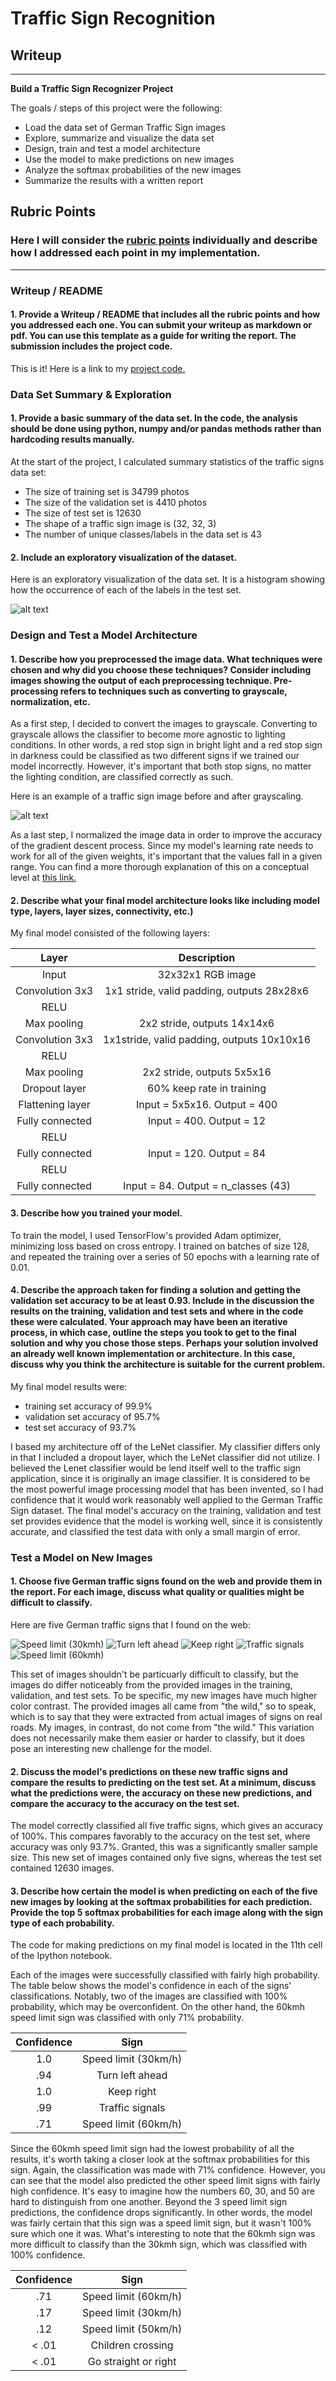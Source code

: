 # **Traffic Sign Recognition** 

## Writeup

---

**Build a Traffic Sign Recognizer Project**

The goals / steps of this project were the following:
* Load the data set of German Traffic Sign images
* Explore, summarize and visualize the data set
* Design, train and test a model architecture
* Use the model to make predictions on new images
* Analyze the softmax probabilities of the new images
* Summarize the results with a written report

[//]: # (Image References)

[image1]: ./writeup/visualization.png "Visualization"
[image2]: ./examples/grayscale.jpg "Grayscaling"
[image3]: ./examples/random_noise.jpg "Random Noise"
[image4]: ./new_images/30.jpg "Traffic Sign 1"
[image5]: ./new_images/left_turn.jpg "Traffic Sign 2"
[image6]: ./new_images/right.jpg "Traffic Sign 3"
[image7]: ./new_images/traffic_signal.jpg "Traffic Sign 4"
[image8]: ./new_images/60.jpg "Traffic Sign 5"

## Rubric Points
### Here I will consider the [rubric points](https://review.udacity.com/#!/rubrics/481/view) individually and describe how I addressed each point in my implementation.  

---
### Writeup / README

#### 1. Provide a Writeup / README that includes all the rubric points and how you addressed each one. You can submit your writeup as markdown or pdf. You can use this template as a guide for writing the report. The submission includes the project code.

This is it! Here is a link to my [project code.](https://github.com/kimasenbeck/TrafficSignClassifier/blob/master/Traffic_Sign_Classifier.ipynb)

### Data Set Summary & Exploration

#### 1. Provide a basic summary of the data set. In the code, the analysis should be done using python, numpy and/or pandas methods rather than hardcoding results manually.

At the start of the project, I calculated summary statistics of the traffic
signs data set:

* The size of training set is 34799 photos
* The size of the validation set is 4410 photos
* The size of test set is 12630
* The shape of a traffic sign image is (32, 32, 3)
* The number of unique classes/labels in the data set is 43

#### 2. Include an exploratory visualization of the dataset.

Here is an exploratory visualization of the data set. It is a histogram showing how the occurrence of each of the labels in the test set. 

![alt text][image1]

### Design and Test a Model Architecture

#### 1. Describe how you preprocessed the image data. What techniques were chosen and why did you choose these techniques? Consider including images showing the output of each preprocessing technique. Pre-processing refers to techniques such as converting to grayscale, normalization, etc.

As a first step, I decided to convert the images to grayscale. Converting to grayscale allows the classifier to become more agnostic to lighting conditions. In other words, a red stop sign in bright light and a red stop sign in darkness could be classified as two different signs if we trained our model incorrectly. However, it's important that both stop signs, no matter the lighting condition, are classified correctly as such. 

Here is an example of a traffic sign image before and after grayscaling.

![alt text][image2]

As a last step, I normalized the image data in order to improve the accuracy of the gradient descent process. Since my model's learning rate needs to work for all of the given weights, it's important that the values fall in a given range. You can find a more thorough explanation of this on a conceptual level at [this link.](https://stats.stackexchange.com/questions/185853/why-do-we-need-to-normalize-the-images-before-we-put-them-into-cnn) 


#### 2. Describe what your final model architecture looks like including model type, layers, layer sizes, connectivity, etc.)

My final model consisted of the following layers:

| Layer         		|     Description	        					| 
|:---------------------:|:---------------------------------------------:| 
| Input         		| 32x32x1 RGB image   							| 
| Convolution 3x3     	| 1x1 stride, valid padding, outputs 28x28x6 	|
| RELU					| 								|
| Max pooling	      	| 2x2 stride,  outputs 14x14x6			 				|
| Convolution 3x3	    | 1x1stride,  valid padding, outputs 10x10x16      									|
| RELU					| 								|
| Max pooling	      	| 2x2 stride,  outputs 5x5x16			 				|
|Dropout layer | 60% keep rate in training |
|Flattening layer | Input = 5x5x16. Output = 400 | 
| Fully connected		| Input = 400. Output = 12       									|
| RELU				|         									|
|	Fully connected			|Input = 120. Output = 84												|
| RELU					|												|
| Fully connected | Input = 84. Output = n_classes (43) | 
 
#### 3. Describe how you trained your model.

To train the model, I used TensorFlow's provided Adam optimizer, minimizing loss based on cross entropy. 
I trained on batches of size 128, and repeated the training over a series of 50 epochs with a learning rate of 0.01. 

#### 4. Describe the approach taken for finding a solution and getting the validation set accuracy to be at least 0.93. Include in the discussion the results on the training, validation and test sets and where in the code these were calculated. Your approach may have been an iterative process, in which case, outline the steps you took to get to the final solution and why you chose those steps. Perhaps your solution involved an already well known implementation or architecture. In this case, discuss why you think the architecture is suitable for the current problem.

My final model results were:
* training set accuracy of 99.9%
* validation set accuracy of 95.7%
* test set accuracy of 93.7%

I based my architecture off of the LeNet classifier. My classifier differs only in that I included a dropout layer, which the LeNet classifier did not utilize. 
I believed the Lenet classifier would be lend itself well to the traffic sign application, since it is originally an image classifier. It is considered to be the most powerful image processing model that has been invented, so I had confidence that it would work reasonably well applied to the German Traffic Sign dataset. 
The final model's accuracy on the training, validation and test set provides evidence that the model is working well, since it is consistently accurate, and classified the test data with only a small margin of error. 
 

### Test a Model on New Images

#### 1. Choose five German traffic signs found on the web and provide them in the report. For each image, discuss what quality or qualities might be difficult to classify.

Here are five German traffic signs that I found on the web:

![Speed limit (30kmh)][image4] ![Turn left ahead][image5] ![Keep right][image6] 
![Traffic signals][image7] ![Speed limit (60kmh)][image8]

This set of images shouldn't be particuarly difficult to classify, but the images do differ noticeably from the provided images in the training, validation, and test sets. To be specific, my new images have much higher color contrast. The provided images all came from "the wild," so to speak, which is to say that they were extracted from actual images of signs on real roads. My images, in contrast, do not come from "the wild." This variation does not necessarily make them easier or harder to classify, but it does pose an interesting new challenge for the model. 

#### 2. Discuss the model's predictions on these new traffic signs and compare the results to predicting on the test set. At a minimum, discuss what the predictions were, the accuracy on these new predictions, and compare the accuracy to the accuracy on the test set. 

The model correctly classified all five traffic signs, which gives an accuracy of 100%. This compares favorably to the accuracy on the test set, where accuracy was only 93.7%. Granted, this was a significantly smaller sample size. This new set of images contained only five signs, whereas the test set contained 12630 images. 

#### 3. Describe how certain the model is when predicting on each of the five new images by looking at the softmax probabilities for each prediction. Provide the top 5 softmax probabilities for each image along with the sign type of each probability.

The code for making predictions on my final model is located in the 11th cell of the Ipython notebook.

Each of the images were successfully classified with fairly high probability. The table below shows the model's confidence in each of the signs' classifications. Notably, two of the images are classified with 100% probability, which may be overconfident. On the other hand, the 60kmh speed limit sign was classified with only 71% probability. 

| Confidence         	|     Sign	        					| 
|:---------------------:|:---------------------------------------------:| 
| 1.0         			| Speed limit (30km/h)   									| 
| .94     				| Turn left ahead 										|
| 1.0					| Keep right											|
| .99	      			| Traffic signals					 				|
| .71			    | Speed limit (60km/h)      							|

Since the 60kmh speed limit sign had the lowest probability of all the results, it's worth taking a closer look at the softmax probabilities for this sign. Again, the classification was made with 71% confidence. However, you can see that the model also predicted the other speed limit signs with fairly high confidence. It's easy to imagine how the numbers 60, 30, and 50 are hard to distinguish from one another. Beyond the 3 speed limit sign predictions, the confidence drops significantly. In other words, the model was fairly certain that this sign was a speed limit sign, but it wasn't 100% sure which one it was. What's interesting to note that the 60kmh sign was more difficult to classify than the 30kmh sign, which was classified with 100% confidence. 

| Confidence         	|     Sign	        					| 
|:---------------------:|:---------------------------------------------:| 
| .71        			| Speed limit (60km/h)   									| 
| .17     				| Speed limit (30km/h) 										|
| .12					| Speed limit (50km/h)											|
| < .01	      			| Children crossing				 				|
| < .01			    | Go straight or right      							|

